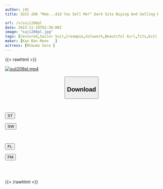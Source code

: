```yaml
---
author: j91
title: SUJI-208 "Mom...did You Sell Me?" Dark Site Buying And Selling Braided Small Breasts Shaved Pussy Small Creampie Sora Mikumo Sora

url: /v/suji208pl
date: 2023-11-18T02:30:00Z
image: "suji208pl.jpg"
tags: [Censored,Sailor Suit,Creampie,Solowork,Beautiful Girl,Tits,Evil	 ]
maker: [Kan Ran Mono   ]
actress: [Mikumo Sora ]
---
```



{{< rawhtml >}}

<div class="video" data-videoid="bqrdq2MYj1TPwlx">
    <a href="javascript:;">
        <img src="/v/suji208pl/suji208pl.jpg" width="WIDTH" height="HEIGHT" alt="suji208pl.mp4" loading="lazy">
    </a>
</div>

<script type="text/javascript" src="https://j91.asia/asset/on-demand-st.js"></script>

<br>
  <link rel="stylesheet" href="https://j91.asia/asset/bs5.css">
  
  <center>
  <button class="btn btn-primary" type="button" data-bs-toggle="collapse" data-bs-target=".multi-collapse" aria-expanded="false" aria-controls="multiCollapseExample1 multiCollapseExample2"><h2>Download</h2></button></center>
</p>
<div class="row">
  <div class="col">
    <div class="collapse multi-collapse" id="multiCollapseExample1">
      <div class="card card-body">
	      	      <br>
<div class="buttons">  
<p><a href="https://streamtape.to/v/bqrdq2MYj1TPwlx" target="_blank"><button class="btn-hover color-3"><i class="fa fa-download"></i> ST</button></a></p>
<p><a href="https://sfastwish.com/sktxln9rkrht" target="_blank"><button class="btn-hover color-2"><i class="fa fa-download"></i> SW</button></a></p></div>
    </div>
  </div>
</div>
  <div class="col">
    <div class="collapse multi-collapse" id="multiCollapseExample2">
      <div class="card card-body">
	      <br>
<div class="buttons">
<p><a href="https://filelions.online/f/3f6ylnklcy2b" target="_blank"><button class="btn-hover color-9"><i class="fa fa-download"></i> FL</button></a></p>
<p><a href="javascript:;" target="_blank"><button class="btn-hover color-8"><i class="fa fa-download"></i> FM</button></a></p></div>
<br><br>
      </div>
    </div>
  </div>
</div>

{{< /rawhtml >}}
